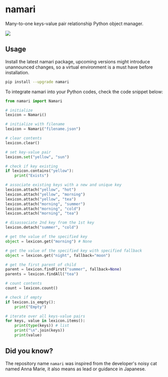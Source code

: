 # namari
Many-to-one keys-value pair relationship Python object manager.

![](/resources/banner.png)

## Usage
Install the latest namari package, upcoming versions might introduce unannounced changes, so a virtual environment is a must have before installation.
```bash
pip install --upgrade namari
```

To integrate namari into your Python codes, check the code snippet below:
```python
from namari import Namari

# initialize
lexicon = Namari()

# initialize with filename
lexicon = Namari("filename.json")

# clear contents
lexicon.clear()

# set key-value pair
lexicon.set("yellow", "sun")

# check if key existing
if lexicon.contains("yellow"):
    print("Exists")

# associate existing keys with a new and unique key
lexicon.attach("yellow", "hot")
lexicon.attach("yellow", "morning")
lexicon.attach("yellow", "tea")
lexicon.attach("morning", "summer")
lexicon.attach("morning", "cold")
lexicon.attach("morning", "tea")

# disassociate 2nd key from the 1st key
lexicon.detach("summer", "cold")

# get the value of the specified key
object = lexicon.get("morning") # None

# get the value of the specified key with specified fallback
object = lexicon.get("night", fallback="moon")

# get the first parent of child
parent = lexicon.findFirst("summer", fallback=None)
parents = lexicon.findAll("tea")

# count contents
count = lexicon.count()

# check if empty
if lexicon.is_empty():
    print("Empty")

# iterate over all keys-value pairs
for keys, value in lexicon.items():
    print(type(keys)) # list
    print("\n".join(keys))
    print(value)
```

## Did you know?
The repository name `namari` was inspired from the developer's noisy cat named Anna Marie, it also means as lead or guidance in Japanese.
